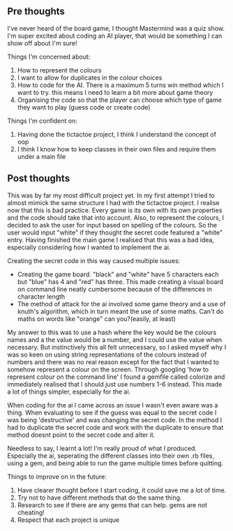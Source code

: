 Pre thoughts
---------------------

I've never heard of the board game, I thought Mastermind was a quiz show.
I'm super excited about coding an AI player, that would be something I can
show off about I'm sure!

Things I'm concerned about:
1) How to represent the colours
2) I want to allow for duplicates in the colour choices
3) How to code for the AI. There is a maximum 5 turns win method which I want
to try. this means I need to learn a bit more about game theory
4) Organising the code so that the player can choose which type of game
they want to play (guess code or create code)

Things I'm confident on:
1) Having done the tictactoe project, I think I understand the concept of oop
2) I think I know how to keep classes in their own files and require them under
a main file

Post thoughts
---------------------

This was by far my most difficult project yet. In my first attempt I tried to
almost mimick the same structure I had with the tictactoe project. I realise
now that this is bad practice. Every game is its own with its own properties
and the code should take that into account. Also, to represent
the colours, I decided to ask the user for input based on spelling of the colours.
So the user would input "white" if they thought the secret code featured a
"white" entry. Having finished the main game I realised that this was a bad idea,
especially considering how I wanted to implement the ai.

Creating the secret code in this way caused multiple issues:

  - Creating the game board. "black" and "white" have 5 characters each but "blue"
    has 4 and "red" has three. This made creating a visual board on command line
    neatly cumbersome because of the differences in character length
  - The method of attack for the ai involved some game theory and a use of knuth's
    algorithm, which in turn meant the use of some maths. Can't do maths on words
    like "orange" can you?(easily, at least)

My answer to this was to use a hash where the key would be the colours names
and a the value would be a number, and I could use the value when necessary.
But instinctively this all felt unnecessary, so I asked myself why I was so
keen on using string representations of the colours instead of numbers and there
was no real reason except for the fact that I wanted to somehow represent a colour
on the screen. Through googling 'how to represent colour on the command line'
I found a gemfile called colorize and immediately realised that I should just
use numbers 1-6 instead. This made a lot of things simpler, especially for the
ai.

When coding for the ai I came across an issue I wasn't even aware was a thing.
When evaluating to see if the guess was equal to the secret code I was being
'destructive' and was changing the secret code. In the method I had to duplicate
the secret code and work with the duplicate to ensure that method doesnt point to
the secret code and alter it.

Needless to say, I learnt a lot!
I'm really proud of what I produced. Especially the ai, seperating the different
classes into their own .rb files, using a gem, and being able to run the game
multiple times before quitting.

Things to improve on in the future:

1) Have clearer thought before I start coding, it could save me a lot of time.
2) Try not to have different methods that do the same thing.
3) Research to see if there are any gems that can help. gems are not cheating!
4) Respect that each project is unique
